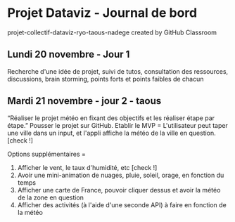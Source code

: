 # Projet Dataviz - Journal de bord
projet-collectif-dataviz-ryo-taous-nadege created by GitHub Classroom

## Lundi 20 novembre - Jour 1
Recherche d'une idée de projet, suivi de tutos, consultation des ressources, discussions, brain storming, points forts et points faibles de chacun

## Mardi 21 novembre - jour 2 - taous
“Réaliser le projet météo en fixant des objectifs et les réaliser étape par étape.”
Pousser le projet sur GitHub.
Etablir le MVP = L'utilisateur peut taper une ville dans un input, et l'appli affiche la météo de la ville en question. [check !]

Options supplémentaires = 
1) Afficher le vent, le taux d'humidité, etc [check !]
2) Avoir une mini-animation de nuages, pluie, soleil, orage, en fonction du temps
3) Afficher une carte de France, pouvoir cliquer dessus et avoir la météo de la zone en question
4) Afficher des activités (à l'aide d'une seconde API) à faire en fonction de la météo
